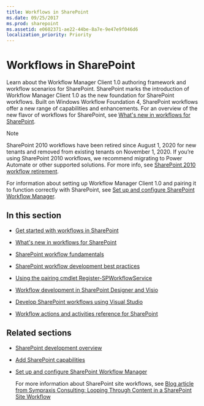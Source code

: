 ```yaml
---
title: Workflows in SharePoint
ms.date: 09/25/2017
ms.prod: sharepoint
ms.assetid: e0602371-ae22-44be-8a7e-9e47e9f046d6
localization_priority: Priority
---
```



# Workflows in SharePoint
Learn about the Workflow Manager Client 1.0 authoring framework and workflow scenarios for SharePoint.
SharePoint marks the introduction of Workflow Manager Client 1.0 as the new foundation for SharePoint workflows. Built on Windows Workflow Foundation 4, SharePoint workflows offer a new range of capabilities and enhancements. For an overview of the new flavor of workflows for SharePoint, see  [What's new in workflows for SharePoint](what-s-new-in-workflows-for-sharepoint.md).
  
> [!NOTE]
> SharePoint 2010 workflows have been retired since August 1, 2020 for new tenants and removed from existing tenants on November 1, 2020. If you’re using SharePoint 2010 workflows, we recommend migrating to Power Automate or other supported solutions. For more info, see [SharePoint 2010 workflow retirement](https://support.microsoft.com/office/sharepoint-2010-workflow-retirement-1ca3fff8-9985-410a-85aa-8120f626965f). 

For information about setting up Workflow Manager Client 1.0 and pairing it to function correctly with SharePoint, see  [Set up and configure SharePoint Workflow Manager](set-up-and-configure-sharepoint-workflow-manager.md).
## In this section


-  [Get started with workflows in SharePoint](get-started-with-workflows-in-sharepoint.md)
    
  
-  [What's new in workflows for SharePoint](what-s-new-in-workflows-for-sharepoint.md)
    
  
-  [SharePoint workflow fundamentals](sharepoint-workflow-fundamentals.md)
    
  
-  [SharePoint workflow development best practices](sharepoint-workflow-development-best-practices.md)
    
  
-  [Using the pairing cmdlet Register-SPWorkflowService](using-the-pairing-cmdlet-register-spworkflowservice.md)
    
  
-  [Workflow development in SharePoint Designer and Visio](workflow-development-in-sharepoint-designer-and-visio.md)
    
  
-  [Develop SharePoint workflows using Visual Studio](develop-sharepoint-workflows-using-visual-studio.md)
    
  
-  [Workflow actions and activities reference for SharePoint](workflow-actions-and-activities-reference-for-sharepoint.md)
    
  

## Related sections


-  [SharePoint development overview](sharepoint-development-overview.md)
    
  
-  [Add SharePoint capabilities](add-sharepoint-capabilities.md)
    
  
-  [Set up and configure SharePoint Workflow Manager](set-up-and-configure-sharepoint-workflow-manager.md)
    
    For more information about SharePoint site workflows, see  [Blog article from Sympraxis Consulting: Looping Through Content in a SharePoint Site Workflow](https://sympmarc.com/series/looping-through-content-in-a-sharepoint-2013-site-workflow/)
    
  

